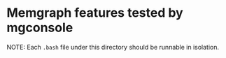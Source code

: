 # Memgraph features tested by mgconsole

NOTE: Each `.bash` file under this directory should be runnable in isolation.
